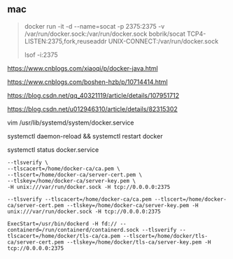 
## mac

> docker run -it -d --name=socat -p 2375:2375 -v    /var/run/docker.sock:/var/run/docker.sock bobrik/socat TCP4-LISTEN:2375,fork,reuseaddr UNIX-CONNECT:/var/run/docker.sock
> 
> lsof -i:2375


https://www.cnblogs.com/xiaoqi/p/docker-java.html

https://www.cnblogs.com/boshen-hzb/p/10714414.html

https://blog.csdn.net/qq_40321119/article/details/107951712

https://blog.csdn.net/u012946310/article/details/82315302

vim /usr/lib/systemd/system/docker.service

systemctl daemon-reload && systemctl restart docker

systemctl status docker.service

```
--tlsverify \
--tlscacert=/home/docker-ca/ca.pem \
--tlscert=/home/docker-ca/server-cert.pem \
--tlskey=/home/docker-ca/server-key.pem \
-H unix:///var/run/docker.sock -H tcp://0.0.0.0:2375
```

```
--tlsverify --tlscacert=/home/docker-ca/ca.pem --tlscert=/home/docker-ca/server-cert.pem --tlskey=/home/docker-ca/server-key.pem -H unix:///var/run/docker.sock -H tcp://0.0.0.0:2375
```

```
ExecStart=/usr/bin/dockerd -H fd:// --containerd=/run/containerd/containerd.sock --tlsverify --tlscacert=/home/docker/tls-ca/ca.pem --tlscert=/home/docker/tls-ca/server-cert.pem --tlskey=/home/docker/tls-ca/server-key.pem -H tcp://0.0.0.0:2375
```